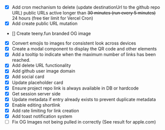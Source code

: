- [x] Add cron mechanism to delete (update destinationUrl to the github repo URL) public URLs active longer than ~~30 minutes (run every 5 minutes)~~ 24 hours (free tier limit for Vercel Cron)
- [x] Add create public URL mutation
- [] Create teeny.fun branded OG image
- [x] Convert emojis to images for consistent look across devices
- [x] Create a modal component to display the QR code and other elements
- [x] Add a tooltip to indicate when the maximum number of links has been reached.
- [x] Add delete URL functionality
- [x] Add github user image domain
- [x] Add social card
- [x] Update placeholder card
- [x] Ensure project repo link is always available in DB or hardcode
- [x] Get session server side
- [x] Update metadata if entry already exists to prevent duplicate metadata
- [x] Enable editing shortlink
- [x] Add rate limiting for link creation
- [x] Add toast notification system
- [ ] Fix OG Images not being pulled in correctly (See result for apple.com)
